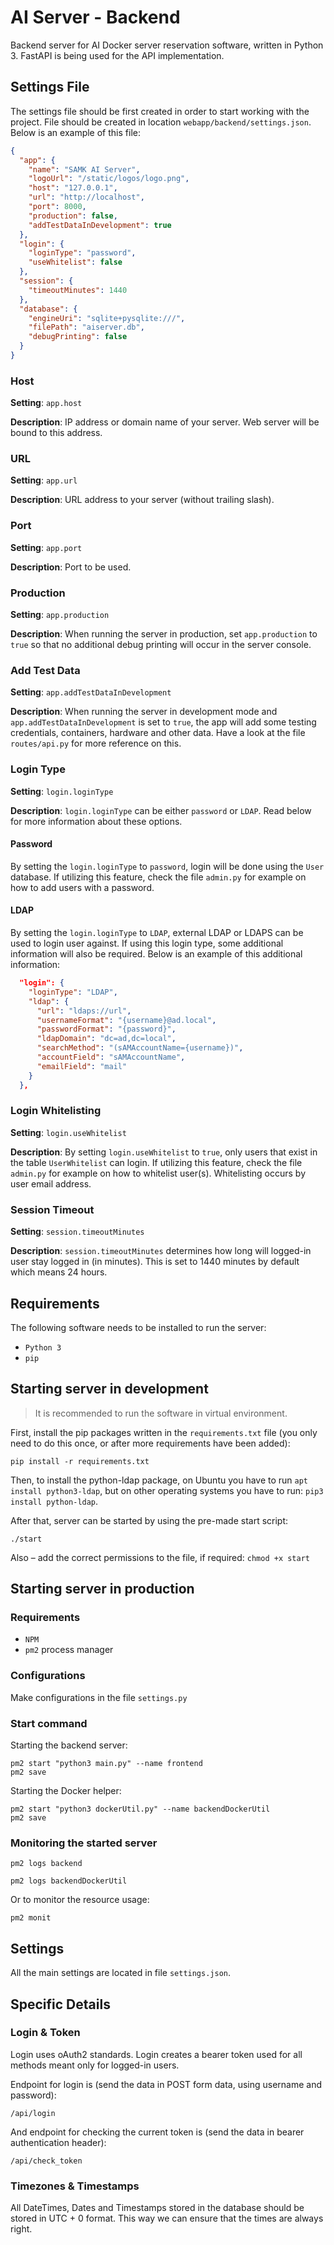 # AI Server - Backend

Backend server for AI Docker server reservation software, written in Python 3. FastAPI is being used for the API implementation.

## Settings File

The settings file should be first created in order to start working with the project. File should be created in location ``webapp/backend/settings.json``. Below is an example of this file:

```json
{
  "app": {
    "name": "SAMK AI Server",
    "logoUrl": "/static/logos/logo.png",
    "host": "127.0.0.1",
    "url": "http://localhost",
    "port": 8000,
    "production": false,
    "addTestDataInDevelopment": true
  },
  "login": {
    "loginType": "password",
    "useWhitelist": false
  },
  "session": {
    "timeoutMinutes": 1440
  },
  "database": {
    "engineUri": "sqlite+pysqlite:///",
    "filePath": "aiserver.db",
    "debugPrinting": false
  }
}
```

### Host

**Setting**: ``app.host``

**Description**: IP address or domain name of your server. Web server will be bound to this address.

### URL

**Setting**: ``app.url``

**Description**: URL address to your server (without trailing slash).

### Port

**Setting**: ``app.port``

**Description**: Port to be used.

### Production

**Setting**: ``app.production``

**Description**: When running the server in production, set ``app.production`` to ``true`` so that no additional debug printing will occur in the server console.

### Add Test Data

**Setting**: ``app.addTestDataInDevelopment``

**Description**: When running the server in development mode and ``app.addTestDataInDevelopment`` is set to ``true``, the app will add some testing credentials, containers, hardware and other data. Have a look at the file ``routes/api.py`` for more reference on this.

### Login Type

**Setting**: ``login.loginType``

**Description**: ``login.loginType`` can be either ``password`` or ``LDAP``. Read below for more information about these options.

#### Password

By setting the ``login.loginType`` to ``password``, login will be done using the ``User`` database. If utilizing this feature, check the file ``admin.py`` for example on how to add users with a password.

#### LDAP

By setting the ``login.loginType`` to ``LDAP``, external LDAP or LDAPS can be used to login user against. If using this login type, some additional information will also be required. Below is an example of this additional information:

```json
  "login": {
    "loginType": "LDAP",
    "ldap": {
      "url": "ldaps://url",
      "usernameFormat": "{username}@ad.local",
      "passwordFormat": "{password}",
      "ldapDomain": "dc=ad,dc=local",
      "searchMethod": "(sAMAccountName={username})",
      "accountField": "sAMAccountName",
      "emailField": "mail"
    }
  },
```

### Login Whitelisting

**Setting**: ``login.useWhitelist``

**Description**: By setting ``login.useWhitelist`` to ``true``, only users that exist in the table ``UserWhitelist`` can login. If utilizing this feature, check the file ``admin.py`` for example on how to whitelist user(s). Whitelisting occurs by user email address.

### Session Timeout

**Setting**: ``session.timeoutMinutes``

**Description**: ``session.timeoutMinutes`` determines how long will logged-in user stay logged in (in minutes). This is set to 1440 minutes by default which means 24 hours.

## Requirements

The following software needs to be installed to run the server:

- ``Python 3``
- ``pip``

## Starting server in development

> It is recommended to run the software in virtual environment.

First, install the pip packages written in the ``requirements.txt`` file (you only need to do this once, or after more requirements have been added):

```
pip install -r requirements.txt
```

Then, to install the python-ldap package, on Ubuntu you have to run ``apt install python3-ldap``, but on other operating systems you have to run: ``pip3 install python-ldap``.

After that, server can be started by using the pre-made start script:

```
./start
```

Also – add the correct permissions to the file, if required: `chmod +x start`

## Starting server in production

### Requirements

- ``NPM``
- ``pm2`` process manager

### Configurations

Make configurations in the file `settings.py`

### Start command

Starting the backend server:

```
pm2 start "python3 main.py" --name frontend
pm2 save
```

Starting the Docker helper:

```
pm2 start "python3 dockerUtil.py" --name backendDockerUtil
pm2 save
```

### Monitoring the started server

```
pm2 logs backend
```

```
pm2 logs backendDockerUtil
```

Or to monitor the resource usage:

```
pm2 monit
```

## Settings

All the main settings are located in file `settings.json`.

## Specific Details

### Login & Token

Login uses oAuth2 standards. Login creates a bearer token used for all methods meant only for logged-in users.

Endpoint for login is (send the data in POST form data, using username and password):

```
/api/login
```

And endpoint for checking the current token is (send the data in bearer authentication header):

```
/api/check_token
```

### Timezones & Timestamps

All DateTimes, Dates and Timestamps stored in the database should be stored in UTC + 0 format. This way we can ensure that the times are always right.

